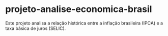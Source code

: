 # projeto-analise-economica-brasil
 Este projeto analisa a relação histórica entre a inflação brasileira (IPCA) e a taxa básica de juros (SELIC).
